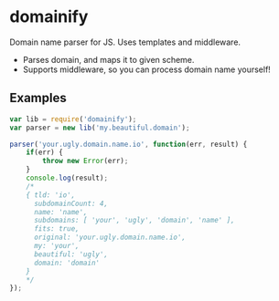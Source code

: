 domainify
=========

Domain name parser for JS. Uses templates and middleware.

* Parses domain, and maps it to given scheme.
* Supports middleware, so you can process domain name yourself!

## Examples

```js
var lib = require('domainify');
var parser = new lib('my.beautiful.domain');

parser('your.ugly.domain.name.io', function(err, result) {
    if(err) {
        throw new Error(err);
    }
    console.log(result);
    /*
    { tld: 'io',
      subdomainCount: 4,
      name: 'name',
      subdomains: [ 'your', 'ugly', 'domain', 'name' ],
      fits: true,
      original: 'your.ugly.domain.name.io',
      my: 'your',
      beautiful: 'ugly',
      domain: 'domain'
    }
    */
});

```
